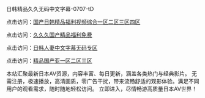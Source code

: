 
日韩精品久久无码中文字幕-0707-tD


点击访问：<a href="https://gda-c7m.pages.dev/">国产日韩精品福利视频综合一区二区三区四区</a>

点击访问：<a href="https://gda-c7m.pages.dev/">久久久国产精品福利免费</a>

点击访问：<a href="https://fdhf-454.pages.dev/">日韩人妻中文字幕无码专区</a>

点击访问：<a href="https://bsdf-5f5.pages.dev/">精品国产亚一区二区三区</a>


本站汇聚最新日本AV资源，内容丰富、每日更新，涵盖各类热门与经典影片。
无需注册，极速播放，高清画质，零广告干扰，带来流畅舒适的观影体验。满足不同用户的观看需求，随时随地轻松访问。
立即进入，尽情畅游高质量日本AV世界！

<span style="display:none;">[Canonical link](https://github.com/ff20250707/ff07 ）</span>
